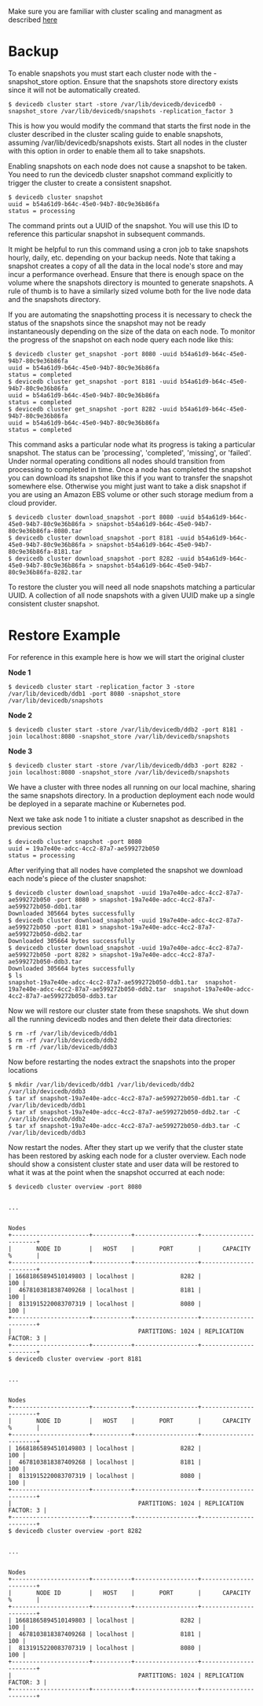 Make sure you are familiar with cluster scaling and managment as described [here](/docs/scaling.md)

# Backup
To enable snapshots you must start each cluster node with the -snapshot_store option. Ensure that the snapshots store directory exists since it will not be automatically created.

```
$ devicedb cluster start -store /var/lib/devicedb/devicedb0 -snapshot_store /var/lib/devicedb/snapshots -replication_factor 3
```

This is how you would modify the command that starts the first node in the cluster described in the cluster scaling guide to enable snapshots, assuming /var/lib/devicedb/snapshots exists. Start all nodes in the cluster with this option in order to enable them all to take snapshots.

Enabling snapshots on each node does not cause a snapshot to be taken. You need to run the devicedb cluster snapshot command explicitly to trigger the cluster to create a consistent snapshot.

```
$ devicedb cluster snapshot
uuid = b54a61d9-b64c-45e0-94b7-80c9e36b86fa
status = processing
```

The command prints out a UUID of the snapshot. You will use this ID to reference this particular snapshot in subsequent commands.

It might be helpful to run this command using a cron job to take snapshots hourly, daily, etc. depending on your backup needs. Note that taking a snapshot creates a copy of all the data in the local node's store and may incur a performance overhead. Ensure that there is enough space on the volume where the snapshots directory is mounted to generate snapshots. A rule of thumb is to have a similarly sized volume both for the live node data and the snapshots directory.

If you are automating the snapshotting process it is necessary to check the status of the snapshots since the snapshot may not be ready instantaneously depending on the size of the data on each node. To monitor the progress of the snapshot on each node query each node like this:

```
$ devicedb cluster get_snapshot -port 8080 -uuid b54a61d9-b64c-45e0-94b7-80c9e36b86fa
uuid = b54a61d9-b64c-45e0-94b7-80c9e36b86fa 
status = completed
$ devicedb cluster get_snapshot -port 8181 -uuid b54a61d9-b64c-45e0-94b7-80c9e36b86fa
uuid = b54a61d9-b64c-45e0-94b7-80c9e36b86fa
status = completed
$ devicedb cluster get_snapshot -port 8282 -uuid b54a61d9-b64c-45e0-94b7-80c9e36b86fa
uuid = b54a61d9-b64c-45e0-94b7-80c9e36b86fa
status = completed
```

This command asks a particular node what its progress is taking a particular snapshot. The status can be 'processing', 'completed', 'missing', or 'failed'. Under normal operating conditions all nodes should transition from processing to completed in time. Once a node has completed the snapshot you can download its snapshot like this if you want to transfer the snapshot somewhere else. Otherwise you might just want to take a disk snapshot if you are using an Amazon EBS volume or other such storage medium from a cloud provider.

```
$ devicedb cluster download_snapshot -port 8080 -uuid b54a61d9-b64c-45e0-94b7-80c9e36b86fa > snapshot-b54a61d9-b64c-45e0-94b7-80c9e36b86fa-8080.tar
$ devicedb cluster download_snapshot -port 8181 -uuid b54a61d9-b64c-45e0-94b7-80c9e36b86fa > snapshot-b54a61d9-b64c-45e0-94b7-80c9e36b86fa-8181.tar
$ devicedb cluster download_snapshot -port 8282 -uuid b54a61d9-b64c-45e0-94b7-80c9e36b86fa > snapshot-b54a61d9-b64c-45e0-94b7-80c9e36b86fa-8282.tar
```

To restore the cluster you will need all node snapshots matching a particular UUID. A collection of all node snapshots with a given UUID make up a single consistent cluster snapshot.

# Restore Example
For reference in this example here is how we will start the original cluster

**Node 1**
```
$ devicedb cluster start -replication_factor 3 -store /var/lib/devicedb/ddb1 -port 8080 -snapshot_store /var/lib/devicedb/snapshots
```
**Node 2**
```
$ devicedb cluster start -store /var/lib/devicedb/ddb2 -port 8181 -join localhost:8080 -snapshot_store /var/lib/devicedb/snapshots
```
**Node 3**
```
$ devicedb cluster start -store /var/lib/devicedb/ddb3 -port 8282 -join localhost:8080 -snapshot_store /var/lib/devicedb/snapshots
```

We have a cluster with three nodes all running on our local machine, sharing the same snapshots directory. In a production deployment each node would be deployed in a separate machine or Kubernetes pod.

Next we take ask node 1 to initiate a cluster snapshot as described in the previous section

```
$ devicedb cluster snapshot -port 8080
uuid = 19a7e40e-adcc-4cc2-87a7-ae599272b050
status = processing
```

After verifying that all nodes have completed the snapshot we download each node's piece of the cluster snapshot:

```
$ devicedb cluster download_snapshot -uuid 19a7e40e-adcc-4cc2-87a7-ae599272b050 -port 8080 > snapshot-19a7e40e-adcc-4cc2-87a7-ae599272b050-ddb1.tar
Downloaded 305664 bytes successfully
$ devicedb cluster download_snapshot -uuid 19a7e40e-adcc-4cc2-87a7-ae599272b050 -port 8181 > snapshot-19a7e40e-adcc-4cc2-87a7-ae599272b050-ddb2.tar
Downloaded 305664 bytes successfully
$ devicedb cluster download_snapshot -uuid 19a7e40e-adcc-4cc2-87a7-ae599272b050 -port 8282 > snapshot-19a7e40e-adcc-4cc2-87a7-ae599272b050-ddb3.tar
Downloaded 305664 bytes successfully
$ ls
snapshot-19a7e40e-adcc-4cc2-87a7-ae599272b050-ddb1.tar  snapshot-19a7e40e-adcc-4cc2-87a7-ae599272b050-ddb2.tar  snapshot-19a7e40e-adcc-4cc2-87a7-ae599272b050-ddb3.tar
```

Now we will restore our cluster state from these snapshots. We shut down all the running devicedb nodes and then delete their data directories:

```
$ rm -rf /var/lib/devicedb/ddb1
$ rm -rf /var/lib/devicedb/ddb2
$ rm -rf /var/lib/devicedb/ddb3
```

Now before restarting the nodes extract the snapshots into the proper locations
```
$ mkdir /var/lib/devicedb/ddb1 /var/lib/devicedb/ddb2 /var/lib/devicedb/ddb3
$ tar xf snapshot-19a7e40e-adcc-4cc2-87a7-ae599272b050-ddb1.tar -C /var/lib/devicedb/ddb1
$ tar xf snapshot-19a7e40e-adcc-4cc2-87a7-ae599272b050-ddb2.tar -C /var/lib/devicedb/ddb2
$ tar xf snapshot-19a7e40e-adcc-4cc2-87a7-ae599272b050-ddb3.tar -C /var/lib/devicedb/ddb3
```

Now restart the nodes. After they start up we verify that the cluster state has been restored by asking each node for a cluster overview. Each node should show a consistent cluster state and user data will be restored to what it was at the point when the snapshot occurred at each node:

```
$ devicedb cluster overview -port 8080


...


Nodes
+----------------------+-----------+------------------+-----------------------+
|       NODE ID        |   HOST    |       PORT       |      CAPACITY %       |
+----------------------+-----------+------------------+-----------------------+
| 16681865894510149803 | localhost |             8282 |                   100 |
|  4678103818387409268 | localhost |             8181 |                   100 |
|  8131915220083707319 | localhost |             8080 |                   100 |
+----------------------+-----------+------------------+-----------------------+
|                                    PARTITIONS: 1024 | REPLICATION FACTOR: 3 |
+----------------------+-----------+------------------+-----------------------+
$ devicedb cluster overview -port 8181


...


Nodes
+----------------------+-----------+------------------+-----------------------+
|       NODE ID        |   HOST    |       PORT       |      CAPACITY %       |
+----------------------+-----------+------------------+-----------------------+
| 16681865894510149803 | localhost |             8282 |                   100 |
|  4678103818387409268 | localhost |             8181 |                   100 |
|  8131915220083707319 | localhost |             8080 |                   100 |
+----------------------+-----------+------------------+-----------------------+
|                                    PARTITIONS: 1024 | REPLICATION FACTOR: 3 |
+----------------------+-----------+------------------+-----------------------+
$ devicedb cluster overview -port 8282


...


Nodes
+----------------------+-----------+------------------+-----------------------+
|       NODE ID        |   HOST    |       PORT       |      CAPACITY %       |
+----------------------+-----------+------------------+-----------------------+
| 16681865894510149803 | localhost |             8282 |                   100 |
|  4678103818387409268 | localhost |             8181 |                   100 |
|  8131915220083707319 | localhost |             8080 |                   100 |
+----------------------+-----------+------------------+-----------------------+
|                                    PARTITIONS: 1024 | REPLICATION FACTOR: 3 |
+----------------------+-----------+------------------+-----------------------+
```